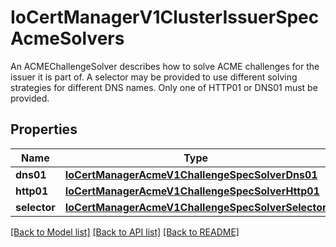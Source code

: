 # IoCertManagerV1ClusterIssuerSpecAcmeSolvers

An ACMEChallengeSolver describes how to solve ACME challenges for the issuer it is part of. A selector may be provided to use different solving strategies for different DNS names. Only one of HTTP01 or DNS01 must be provided.
## Properties
Name | Type | Description | Notes
------------ | ------------- | ------------- | -------------
**dns01** | [**IoCertManagerAcmeV1ChallengeSpecSolverDns01**](IoCertManagerAcmeV1ChallengeSpecSolverDns01.md) |  | [optional] 
**http01** | [**IoCertManagerAcmeV1ChallengeSpecSolverHttp01**](IoCertManagerAcmeV1ChallengeSpecSolverHttp01.md) |  | [optional] 
**selector** | [**IoCertManagerAcmeV1ChallengeSpecSolverSelector**](IoCertManagerAcmeV1ChallengeSpecSolverSelector.md) |  | [optional] 

[[Back to Model list]](../README.md#documentation-for-models) [[Back to API list]](../README.md#documentation-for-api-endpoints) [[Back to README]](../README.md)


